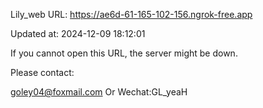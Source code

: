 Lily_web URL: https://ae6d-61-165-102-156.ngrok-free.app

Updated at: 2024-12-09 18:12:01

If you cannot open this URL, the server might be down.

Please contact: 

goley04@foxmail.com Or Wechat:GL_yeaH